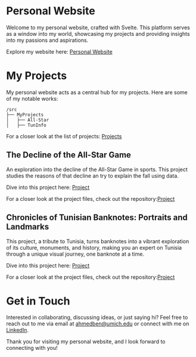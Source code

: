 # Personal Website

Welcome to my personal website, crafted with Svelte. This platform serves as a window into my world, showcasing my projects and providing insights into my passions and aspirations.

Explore my website here: [Personal Website](https://www.ahmedbendaly.com/)

# My Projects

My personal website acts as a central hub for my projects. Here are some of my notable works:

```
/src
├── MyProjects
│   ├── All-Star
│   ├── TunInfo
```

For a closer look at the list of projects: [Projects](https://www.ahmedbendaly.com/#/projects)

## The Decline of the All-Star Game

An exploration into the decline of the All-Star Game in sports. This project studies the reasons of that decline an try to explain the fall using data.

Dive into this project here: [Project](https://www.ahmedbendaly.com/#/allstarintro)

For a closer look at the project files, check out the repository:[Project](src/MyProjects/All-Star)

## Chronicles of Tunisian Banknotes: Portraits and Landmarks


This project, a tribute to Tunisia, turns banknotes into a vibrant exploration of its culture, monuments, and history, making you an expert on Tunisia through a unique visual journey, one banknote at a time.

Dive into this project here: [Project](https://www.ahmedbendaly.com/#/tuninfointro)

For a closer look at the project files, check out the repository:[Project](src/MyProjects/TunInfo)

# Get in Touch

Interested in collaborating, discussing ideas, or just saying hi? Feel free to reach out to me via email at ahmedben@umich.edu or connect with me on [LinkedIn](https://www.linkedin.com/in/ahmed-bendaly/).

Thank you for visiting my personal website, and I look forward to connecting with you!

